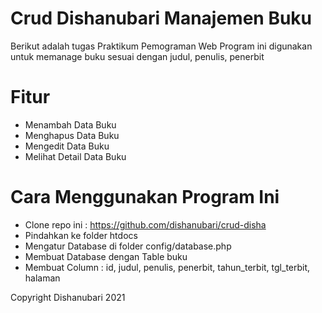 # Crud Dishanubari Manajemen Buku

Berikut adalah tugas Praktikum Pemograman Web
Program ini digunakan untuk memanage buku sesuai dengan judul, penulis, penerbit

# Fitur

- Menambah Data Buku
- Menghapus Data Buku
- Mengedit Data Buku
- Melihat Detail Data Buku

# Cara Menggunakan Program Ini

- Clone repo ini : https://github.com/dishanubari/crud-disha
- Pindahkan ke folder htdocs
- Mengatur Database di folder config/database.php
- Membuat Database dengan Table buku
- Membuat Column : id, judul, penulis, penerbit, tahun_terbit, tgl_terbit, halaman

Copyright Dishanubari 2021
